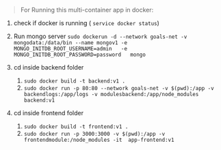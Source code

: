 > For Running this multi-container app in docker:

1. check if docker is running ( ```service docker status```)

2. 
    Run mongo server
    ```sudo dockerun -d --network goals-net -v mongodata:/data/bin --name mongov1 -e MONGO_INITDB_ROOT_USERNAME=admin   -e MONGO_INITDB_ROOT_PASSWORD=password   mongo```

3. cd inside backend folder
    1. ```sudo docker build -t backend:v1 .```
    2. ```sudo docker run -p 80:80 --network goals-net -v $(pwd):/app -v backendlogs:/app/logs -v modulesbackend:/app/node_modules backend:v1```

4. cd inside frontend folder
    1. ```sudo docker build -t frontend:v1 .```
    2. ```sudo docker run -p 3000:3000 -v $(pwd):/app -v frontendmodule:/node_modules -it  app-frontend:v1```

